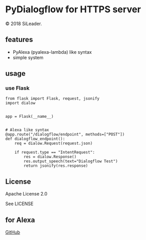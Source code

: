 PyDialogflow for HTTPS server
==================

&copy; 2018 SiLeader.

## features
+ PyAlexa (pyalexa-lambda) like syntax
+ simple system

## usage

### use Flask
```python3
from flask import Flask, request, jsonify
import dialow


app = Flask(__name__)


# Alexa like syntax
@app.route("/dialogflow/endpoint", methods=["POST"])
def dialogflow_endpoint():
    req = dialow.Request(request.json)

    if request.type == "IntentRequest":
        res = dialow.Response()
        res.output_speech(text="Dialogflow Test")
        return jsonify(res.response)

```

## License
Apache License 2.0

See LICENSE

## for Alexa
[GitHub](https://github.com/SiLeader/pyalexa)

